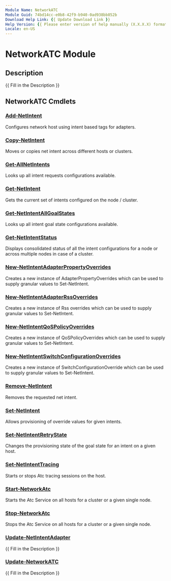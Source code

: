 ```yaml
---
Module Name: NetworkATC
Module Guid: 74bd14cc-e0b8-42f9-b940-0ad938bb852b
Download Help Link: {{ Update Download Link }}
Help Version: {{ Please enter version of help manually (X.X.X.X) format }}
Locale: en-US
---
```


# NetworkATC Module
## Description
{{ Fill in the Description }}

## NetworkATC Cmdlets
### [Add-NetIntent](Add-NetIntent.md)
Configures network host using intent based tags for adapters.

### [Copy-NetIntent](Copy-NetIntent.md)
Moves or copies net intent across different hosts or clusters.

### [Get-AllNetIntents](Get-AllNetIntents.md)
Looks up all intent requests configurations available.

### [Get-NetIntent](Get-NetIntent.md)
Gets the current set of intents configured on the node / cluster.

### [Get-NetIntentAllGoalStates](Get-NetIntentAllGoalStates.md)
Looks up all intent goal state configurations available.

### [Get-NetIntentStatus](Get-NetIntentStatus.md)
Displays consolidated status of all the intent configurations for a node or across multiple nodes in
case of a cluster.

### [New-NetIntentAdapterPropertyOverrides](New-NetIntentAdapterPropertyOverrides.md)
Creates a new instance of AdapterPropertyOverrides which can be used to supply granular values to Set-NetIntent.

### [New-NetIntentAdapterRssOverrides](New-NetIntentAdapterRssOverrides.md)
Creates a new instance of Rss overrides which can be used to supply granular values to
Set-NetIntent.

### [New-NetIntentQoSPolicyOverrides](New-NetIntentQoSPolicyOverrides.md)
Creates a new instance of QoSPolicyOverrides which can be used to supply granular values to
Set-NetIntent.

### [New-NetIntentSwitchConfigurationOverrides](New-NetIntentSwitchConfigurationOverrides.md)
Creates a new instance of SwitchConfigurationOverride which can be used to supply granular values to Set-NetIntent.

### [Remove-NetIntent](Remove-NetIntent.md)
Removes the requested net intent.

### [Set-NetIntent](Set-NetIntent.md)
Allows provisioning of override values for given intents.

### [Set-NetIntentRetryState](Set-NetIntentRetryState.md)
Changes the provisioning state of the goal state for an intent on a given host.

### [Set-NetIntentTracing](Set-NetIntentTracing.md)
Starts or stops Atc tracing sessions on the host.

### [Start-NetworkAtc](Start-NetworkAtc.md)
Starts the Atc Service on all hosts for a cluster or a given single node.

### [Stop-NetworkAtc](Stop-NetworkAtc.md)
Stops the Atc Service on all hosts for a cluster or a given single node.

### [Update-NetIntentAdapter](Update-NetIntentAdapter.md)
{{ Fill in the Description }}

### [Update-NetworkATC](Update-NetworkATC.md)
{{ Fill in the Description }}


